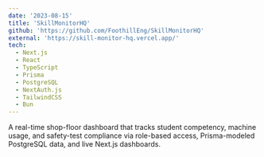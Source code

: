 ```yaml
---
date: '2023-08-15'
title: 'SkillMonitorHQ'
github: 'https://github.com/FoothillEng/SkillMonitorHQ'
external: 'https://skill-monitor-hq.vercel.app/'
tech:
  - Next.js
  - React
  - TypeScript
  - Prisma
  - PostgreSQL
  - NextAuth.js
  - TailwindCSS
  - Bun
---
```


A real-time shop-floor dashboard that tracks student competency, machine usage, and safety-test compliance via role-based access, Prisma-modeled PostgreSQL data, and live Next.js dashboards.
